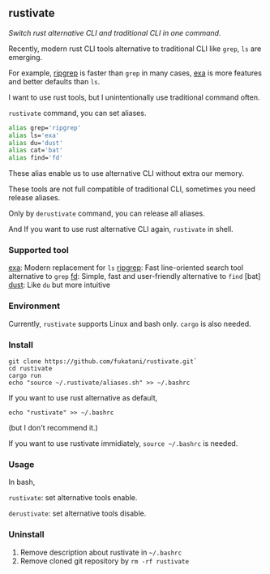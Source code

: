 ## rustivate

*Switch rust alternative CLI and traditional CLI in one command.*

Recently, modern rust CLI tools alternative to traditional CLI like `grep`, `ls` are emerging.

For example,
[ripgrep](https://github.com/BurntSushi/ripgrep) is faster than `grep` in many cases,
[exa](https://github.com/ogham/exa) is more features and better defaults than `ls`.

I want to use rust tools, but I unintentionally use traditional command often. 

`rustivate` command, you can set aliases.
```bash
alias grep='ripgrep'
alias ls='exa'
alias du='dust'
alias cat='bat'
alias find='fd'
```
These alias enable us to use alternative CLI without extra our memory.

These tools are not full compatible of traditional CLI, sometimes you need release aliases.

Only by `derustivate` command, you can release all aliases.

And If you want to use rust alternative CLI again, `rustivate` in shell.

### Supported tool

[exa](https://github.com/ogham/exa): Modern replacement for `ls`
[ripgrep](https://github.com/BurntSushi/ripgrep): Fast line-oriented search tool alternative to `grep`
[fd](https://github.com/sharkdp/fd): Simple, fast and user-friendly alternative to `find`
[bat]
[dust](https://github.com/bootandy/dust): Like `du` but more intuitive

### Environment
Currently, `rustivate` supports Linux and bash only.
`cargo` is also needed.

### Install
```
git clone https://github.com/fukatani/rustivate.git`
cd rustivate
cargo run
echo "source ~/.rustivate/aliases.sh" >> ~/.bashrc
```

If you want to use rust alternative as default,
```
echo "rustivate" >> ~/.bashrc
```
(but I don't recommend it.)

If you want to use rustivate immidiately,
`source ~/.bashrc`
is needed.

### Usage
In bash,

`rustivate`: set alternative tools enable.

`derustivate`: set alternative tools disable.

### Uninstall
1. Remove description about rustivate in `~/.bashrc`
2. Remove cloned git repository by `rm -rf rustivate`
